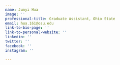 ```yaml
---
name: Junyi Hua
image: ''
professional-title: Graduate Assistant, Ohio State
email: hua.161@osu.edu
link-to-bio-page: ''
link-to-personal-website: ''
linkedin: ''
twitter: ''
facebook: ''
instagram: ''

---
```

